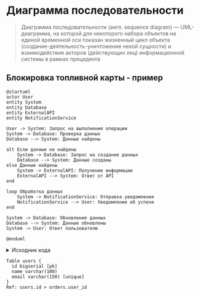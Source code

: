 # Диаграмма последовательности

>Диаграмма последовательности (англ. sequence diagram) — UML-диаграмма, на которой для некоторого набора объектов на единой временной оси показан жизненный цикл объекта (создание-деятельность-уничтожение некой сущности) и взаимодействие акторов (действующих лиц) информационной системы в рамках прецедента

## Блокировка топливной карты - пример

```puml
@startuml
actor User
entity System
entity Database
entity ExternalAPI
entity NotificationService

User -> System: Запрос на выполнение операции
System -> Database: Проверка данных
Database --> System: Данные найдены

alt Если данные не найдены
    System -> Database: Запрос на создание данных
    Database --> System: Данные созданы
else Данные найдены
    System -> ExternalAPI: Получение информации
    ExternalAPI --> System: Ответ от API
end

loop Обработка данных
    System -> NotificationService: Отправка уведомления
    NotificationService --> User: Уведомление об успехе
end

System -> Database: Обновление данных
Database --> System: Данные обновлены
System -> User: Ответ пользователю

@enduml

```

<details>

<summary>Исходник кода</summary>

```
@startuml
actor User
entity System
entity Database
entity ExternalAPI
entity NotificationService

User -> System: Запрос на выполнение операции
System -> Database: Проверка данных
Database --> System: Данные найдены

alt Если данные не найдены
    System -> Database: Запрос на создание данных
    Database --> System: Данные созданы
else Данные найдены
    System -> ExternalAPI: Получение информации
    ExternalAPI --> System: Ответ от API
end

loop Обработка данных
    System -> NotificationService: Отправка уведомления
    NotificationService --> User: Уведомление об успехе
end

System -> Database: Обновление данных
Database --> System: Данные обновлены
System -> User: Ответ пользователю

@enduml
```

</details>


```dbml
Table users {
  id bigserial [pk]
  name varchar(100)
  email varchar(150) [unique]
}
Ref: users.id > orders.user_id

```



